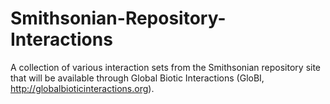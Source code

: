 # Smithsonian-Repository-Interactions
A collection of various interaction sets from the Smithsonian repository site that will be available through Global Biotic Interactions (GloBI, http://globalbioticinteractions.org).
